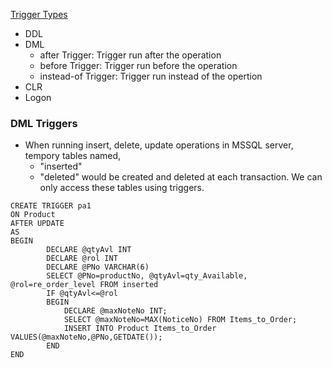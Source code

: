 <u>Trigger Types</u>
- DDL
- DML
	- after Trigger: Trigger run after the operation
	- before Trigger: Trigger run before the operation
	- instead-of Trigger: Trigger run instead of the opertion
- CLR
- Logon 

### DML Triggers

- When running insert, delete, update operations in MSSQL server, tempory tables named,
	- "inserted" 
	- "deleted" 
	would be created and deleted  at each transaction. We can only access these tables using triggers.
```
CREATE TRIGGER pa1 
ON Product
AFTER UPDATE
AS
BEGIN
		DECLARE @qtyAvl INT
		DECLARE @rol INT
		DECLARE @PNo VARCHAR(6)
		SELECT @PNo=productNo, @qtyAvl=qty_Available, @rol=re_order_level FROM inserted
		IF @qtyAvl<=@rol
		BEGIN
			DECLARE @maxNoteNo INT;
			SELECT @maxNoteNo=MAX(NoticeNo) FROM Items_to_Order;
			INSERT INTO Product Items_to_Order VALUES(@maxNoteNo,@PNo,GETDATE());		
		END
END
```